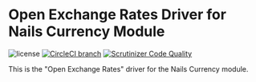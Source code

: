 # Open Exchange Rates Driver for Nails Currency Module

![license](https://img.shields.io/badge/license-MIT-green.svg)
[![CircleCI branch](https://img.shields.io/circleci/project/github/nails/driver-currency-open-exchange-rates.svg)](https://circleci.com/gh/nails/driver-currency-open-exchange-rates)
[![Scrutinizer Code Quality](https://scrutinizer-ci.com/g/nails/driver-currency-open-exchange-rates/badges/quality-score.png)](https://scrutinizer-ci.com/g/nails/driver-currency-open-exchange-rates)

This is the "Open Exchange Rates" driver for the Nails Currency module.
